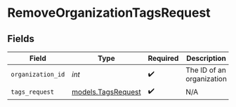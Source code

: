 # RemoveOrganizationTagsRequest


## Fields

| Field                                          | Type                                           | Required                                       | Description                                    | Example                                        |
| ---------------------------------------------- | ---------------------------------------------- | ---------------------------------------------- | ---------------------------------------------- | ---------------------------------------------- |
| `organization_id`                              | *int*                                          | :heavy_check_mark:                             | The ID of an organization                      | 16                                             |
| `tags_request`                                 | [models.TagsRequest](../models/tagsrequest.md) | :heavy_check_mark:                             | N/A                                            |                                                |